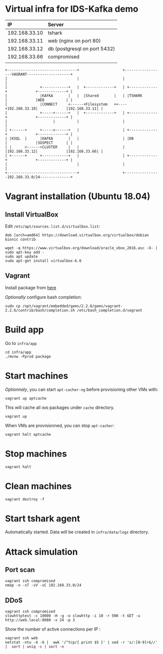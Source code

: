 # Virtual infra for IDS-Kafka demo

| IP            | Server                       |
|:--------------|:-----------------------------|
| 192.168.33.10 | tshark                       |
| 192.168.33.11 | web (nginx on port 80)       |
| 192.168.33.12 | db (postgresql on port 5432) |
| 192.168.33.66 | compromised                  |
|               |                              |

```
+--------------------------------+                    +------------------VAGRANT--------------------+
|                                |                    |                                             |
|               +------------+   |  +-------------+   | +-------------+             +-------------+ |
|               |KAFKA       |   |  |Shared       |   | |TSHARK       |             |WEB          | |
|               |CONNECT     <------+Filesystem   +<----+192.168.33.10|             |192.168.33.11| |
|               +-----+------+   |  +-------------+   | +-------------+             +-------------+ |
|                     |          |                    |                                             |
| +------+      +-----v------+   |                    | +-------------+             +-------------+ |
| |KSQL  |      |KAFKA       |   |                    | |DB           |             |SUSPECT      | |
| |      <------>CLUSTER     |   |                    | |192.168.33.12|             |192.168.33.66| |
| +------+      +------------+   |                    | +-------------+             +-------------+ |
|                                |                    |                                             |
+--------------------------------+                    +----------------192.168.33.0/24--------------+
```

# Vagrant installation (Ubuntu 18.04)

## Install VirtualBox

Edit `/etc/apt/sources.list.d/virtualbox.list`:
```
deb [arch=amd64] https://download.virtualbox.org/virtualbox/debian bionic contrib
```

```
wget -q https://www.virtualbox.org/download/oracle_vbox_2016.asc -O- | sudo apt-key add -
sudo apt update
sudo apt-get install virtualbox-6.0
```

## Vagrant

Install package from [here](https://releases.hashicorp.com/vagrant/2.2.6/vagrant_2.2.6_x86_64.deb)

*Optionally* configure bash completion:

```
sudo cp /opt/vagrant/embedded/gems/2.2.6/gems/vagrant-2.2.6/contrib/bash/completion.sh /etc/bash_completion.d/vagrant
```


# Build app

Go to `infra/app`
```
cd infra/app
./mvnw -Pprod package
```

# Start machines

_Optionnaly_, you can start `apt-cacher-ng` before provisioning other VMs with:

```
vagrant up aptcache
```
This will cache all `deb` packages under `cache` directory.


```
vagrant up
```

When VMs are provisionned, you can stop `apt-cacher`:

```
vagrant halt aptcache
```


# Stop machines

```
vagrant halt
```

# Clean machines

```
vagrant destroy -f
```

# Start tshark agent

Automatically started.
Data will be created in `infra/data/logs` directory.

# Attack simulation

## Port scan
```
vagrant ssh compromised
nmap -n -sT -sV -sC 192.168.33.0/24
```

## DDoS
```
vagrant ssh compromised
slowhttptest -c 10000 -H -g -o slowhttp -i 10 -r 500 -t GET -u http://web.local:8080 -x 24 -p 3

```

Show the number of active connections per IP :
```
vagrant ssh web
netstat -ntu -4 -6 |  awk '/^tcp/{ print $5 }' | sed -r 's/:[0-9]+$//' |  sort | uniq -c | sort -n
```
